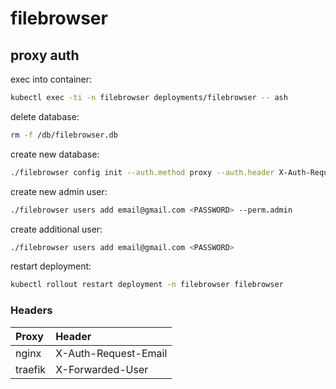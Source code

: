 # filebrowser

## proxy auth

exec into container:

```bash
kubectl exec -ti -n filebrowser deployments/filebrowser -- ash
```

delete database:

```bash
rm -f /db/filebrowser.db
```

create new database:

```bash
./filebrowser config init --auth.method proxy --auth.header X-Auth-Request-Email -c .filebrowser.json -d /db/filebrowser.db
```

create new admin user:

```bash
./filebrowser users add email@gmail.com <PASSWORD> --perm.admin
```

create additional user:

```bash
./filebrowser users add email@gmail.com <PASSWORD>
```

restart deployment:

```bash
kubectl rollout restart deployment -n filebrowser filebrowser
```

### Headers

| Proxy   | Header               |
| :------ | :------------------- |
| nginx   | X-Auth-Request-Email |
| traefik | X-Forwarded-User     |
